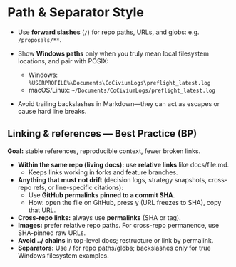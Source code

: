 <!-- status: stub; target: 150+ words -->
# Path & Separator Style

- Use **forward slashes** (`/`) for repo paths, URLs, and globs: e.g. `/proposals/**`.
- Show **Windows paths** only when you truly mean local filesystem locations, and pair with POSIX:

  - Windows: `%USERPROFILE%\Documents\CoCiviumLogs\preflight_latest.log`
  - macOS/Linux: `~/Documents/CoCiviumLogs/preflight_latest.log`

- Avoid trailing backslashes in Markdown—they can act as escapes or cause hard line breaks.

## Linking & references — Best Practice (BP)

**Goal:** stable references, reproducible context, fewer broken links.

- **Within the same repo (living docs):** use **relative links** like docs/file.md.
  - Keeps links working in forks and feature branches.
- **Anything that must not drift** (decision logs, strategy snapshots, cross-repo refs, or line-specific citations):
  - Use **GitHub permalinks pinned to a commit SHA**.
  - How: open the file on GitHub, press y (URL freezes to SHA), copy that URL.
- **Cross-repo links:** always use **permalinks** (SHA or tag).
- **Images:** prefer relative repo paths. For cross-repo permanence, use SHA-pinned raw URLs.
- **Avoid ../ chains** in top-level docs; restructure or link by permalink.
- **Separators:** Use / for repo paths/globs; backslashes only for true Windows filesystem examples.


